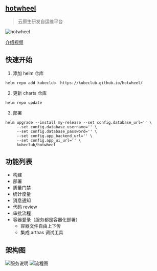 ## [hotwheel](https://kubeclub.github.io/hotwheel/)
> 云原生研发自运维平台


![hotwheel](http://kube-portal.oss-cn-shenzhen.aliyuncs.com/uploads/20220524/a198caf3b2456d9f02ec302f9e7cb1ca.png)

[介绍视频](https://www.bilibili.com/video/BV1WR4y1w7R8/)

## 快速开始
1. 添加 helm 仓库
```
helm repo add kubeclub  https://kubeclub.github.io/hotwheel/
```
2. 更新 charts 仓库
```shell
helm repo update
```
3. 部署
```shell
helm upgrade --install my-release --set config.database_url='' \
     --set config.database_username='' \
     --set config.database_password='' \
     --set config.app_backend_url='' \
     --set config.app_ui_url='' \
     kubeclub/hotwheel
```

## 功能列表
- 构建
- 部署
- 质量门禁
- 统计度量
- 消息通知
- 代码 review
- 审批流程
- 容器登录（服务都是容器化部署）
  - 容器文件自由上下传
  - 集成 arthas 调试工具  

## 架构图

![服务说明](http://kube-portal.oss-cn-shenzhen.aliyuncs.com/uploads/20220524/1c108f5744d6e8caac9270af8df7a19c.png)
![流程图](http://kube-portal.oss-cn-shenzhen.aliyuncs.com/uploads/20220524/7f25bcad35ba193f3d12809ff611cb51.png)
